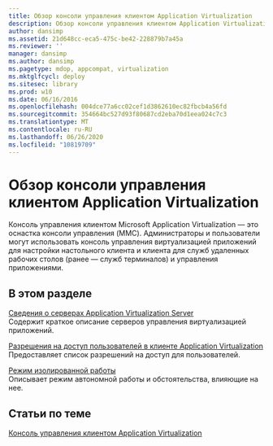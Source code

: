 ```yaml
---
title: Обзор консоли управления клиентом Application Virtualization
description: Обзор консоли управления клиентом Application Virtualization
author: dansimp
ms.assetid: 21d648cc-eca5-475c-be42-228879b7a45a
ms.reviewer: ''
manager: dansimp
ms.author: dansimp
ms.pagetype: mdop, appcompat, virtualization
ms.mktglfcycl: deploy
ms.sitesec: library
ms.prod: w10
ms.date: 06/16/2016
ms.openlocfilehash: 004dce77a6cc02cef1d3862610ec82fbcb4a56fd
ms.sourcegitcommit: 354664bc527d93f80687cd2eba70d1eea024c7c3
ms.translationtype: MT
ms.contentlocale: ru-RU
ms.lasthandoff: 06/26/2020
ms.locfileid: "10819709"
---
```

# Обзор консоли управления клиентом Application Virtualization


Консоль управления клиентом Microsoft Application Virtualization — это оснастка консоли управления (MMC). Администраторы и пользователи могут использовать консоль управления виртуализацией приложений для настройки настольного клиента и клиента для служб удаленных рабочих столов (ранее — служб терминалов) и управления приложениями.

## В этом разделе


<a href="" id="about-application-virtualization-servers"></a>[Сведения о серверах Application Virtualization Server](about-application-virtualization-servers.md)  
Содержит краткое описание серверов управления виртуализацией приложений.

<a href="" id="user-access-permissions-in-application-virtualization-client"></a>[Разрешения на доступ пользователей в клиенте Application Virtualization](user-access-permissions-in-application-virtualization-client.md)  
Предоставляет список разрешений на доступ для пользователей.

<a href="" id="disconnected-operation-mode"></a>[Режим изолированной работы](disconnected-operation-mode.md)  
Описывает режим автономной работы и обстоятельства, влияющие на нее.

## Статьи по теме


[Консоль управления клиентом Application Virtualization](application-virtualization-client-management-console.md)

 

 





